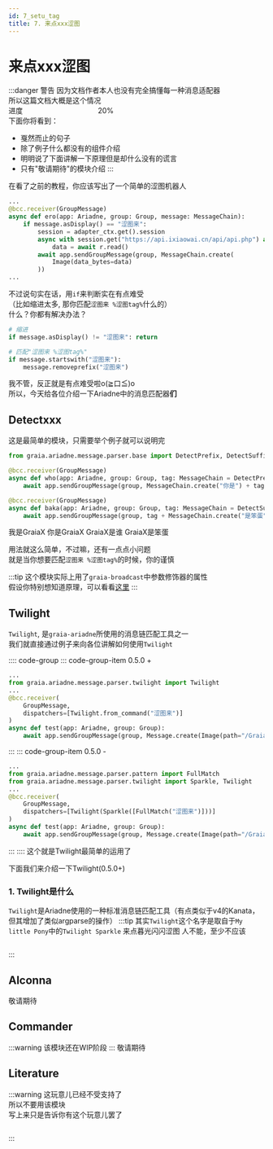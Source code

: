 ```yaml
---
id: 7_setu_tag
title: 7. 来点xxx涩图
---
```


# 来点xxx涩图

[>_<]: 真的好多东西啊，好难写，哭唧唧

:::danger 警告
因为文档作者本人也没有完全搞懂每一种消息适配器  
所以这篇文档大概是这个情况  
进度 <progress value="20" max="100"></progress> 20%  
下面你将看到：  
- 戛然而止的句子
- 除了例子什么都没有的组件介绍
- 明明说了下面讲解一下原理但是却什么没有的谎言
- 只有"敬请期待"的模块介绍
:::

在看了之前的教程，你应该写出了一个简单的涩图机器人
```python
...
@bcc.receiver(GroupMessage)
async def ero(app: Ariadne, group: Group, message: MessageChain):
    if message.asDisplay() == "涩图来":
        session = adapter_ctx.get().session
        async with session.get("https://api.ixiaowai.cn/api/api.php") as r:
            data = await r.read()
        await app.sendGroupMessage(group, MessageChain.create(
            Image(data_bytes=data)
        ))
...
```
不过说句实在话，用`if`来判断实在有点难受  
（比如缩进太多, 那你匹配`涩图来 %涩图tag%`什么的）  
什么？你都有解决办法？
```python
# 缩进
if message.asDisplay() != "涩图来": return

# 匹配"涩图来 %涩图tag%"
if message.startswith("涩图来"):
    message.removeprefix("涩图来")
```
我不管，反正就是有点难受啦o(≧口≦)o  
所以，今天给各位介绍一下Ariadne中的消息匹配器**们**

## Detectxxx
这是最简单的模块，只需要举个例子就可以说明完
```python
from graia.ariadne.message.parser.base import DetectPrefix, DetectSuffix

@bcc.receiver(GroupMessage)
async def who(app: Ariadne, group: Group, tag: MessageChain = DetectPrefix("我是")):
    await app.sendGroupMessage(group, MessageChain.create("你是") + tag)

@bcc.receiver(GroupMessage)
async def baka(app: Ariadne, group: Group, tag: MessageChain = DetectSuffix("是谁")):
    await app.sendGroupMessage(group, tag + MessageChain.create("是笨蛋"))
```
<ChatPanel title="GraiaX-Community">
  <ChatMessage name="GraiaX" onright>我是GraiaX</ChatMessage>
  <ChatMessage name="EroEroBot" :avatar="$withBase('/avatar/ero.webp')">你是GraiaX</ChatMessage>
  <ChatMessage name="GraiaX" onright>GraiaX是谁</ChatMessage>
  <ChatMessage name="EroEroBot" :avatar="$withBase('/avatar/ero.webp')">GraiaX是笨蛋</ChatMessage>
</ChatPanel>

用法就这么简单，不过嘛，还有一点点小问题  
就是当你想要匹配`涩图来 %涩图tag%`的时候，你的谨慎

:::tip
这个模块实际上用了`graia-broadcast`中参数修饰器的属性  
假设你特别想知道原理，可以看看[这里](https://autumn-psi.vercel.app/docs/broadcast/basic/decorator)
:::


## Twilight
`Twilight`, 是`graia-ariadne`所使用的消息链匹配工具之一  
我们就直接通过例子来向各位讲解如何使用`Twilight`

:::: code-group
::: code-group-item 0.5.0 +
```python
...
from graia.ariadne.message.parser.twilight import Twilight
...
@bcc.receiver(
    GroupMessage,
    dispatchers=[Twilight.from_command("涩图来")]
)
async def test(app: Ariadne, group: Group):
    await app.sendGroupMessage(group, Message.create(Image(path="/Graiax/EroEroBot/eropic.jpg")))
```
:::
::: code-group-item 0.5.0 -
```python
...
from graia.ariadne.message.parser.pattern import FullMatch
from graia.ariadne.message.parser.twilight import Sparkle, Twilight
...
@bcc.receiver(
    GroupMessage,
    dispatchers=[Twilight(Sparkle([FullMatch("涩图来")]))]
)
async def test(app: Ariadne, group: Group):
    await app.sendGroupMessage(group, Message.create(Image(path="/Graiax/EroEroBot/eropic.jpg")))
```
:::
::::
这个就是Twilight最简单的运用了

下面我们来介绍一下Twilight(0.5.0+)

### 1. Twilight是什么
`Twilight`是Ariadne使用的一种标准消息链匹配工具（有点类似于v4的Kanata，但其增加了类似argparse的操作）
:::tip
其实`Twilight`这个名字是取自于`My little Pony`中的`Twilight Sparkle`
<Curtain type="tip">来点暮光闪闪涩图<Curtain type="tip"> 人不能，至少不应该</Curtain></Curtain>
<div style="height:1em"></div>
:::

## Alconna
敬请期待

## Commander
:::warning
该模块还在WIP阶段
:::
敬请期待

## Literature
:::warning
这玩意儿已经不受支持了  
所以不要用该模块  
<Curtain type="warning">写上来只是告诉你有这个玩意儿罢了</Curtain>
<div style="height:1em"></div>
:::

<style>
progress {
    -webkit-appearance: none;
}

progress::-webkit-progress-bar{
    background-color: var(--c-danger-title);
    border-radius: 3px;
}

progress::-webkit-progress-value{
    background-color: var(--c-danger);
    border-radius: 3px;
}
</style>
